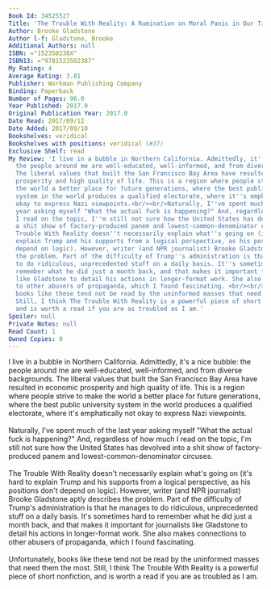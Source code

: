 ```yaml
---
Book Id: 34525527
Title: 'The Trouble With Reality: A Rumination on Moral Panic in Our Time'
Author: Brooke Gladstone
Author l-f: Gladstone, Brooke
Additional Authors: null
ISBN: ="152350238X"
ISBN13: ="9781523502387"
My Rating: 4
Average Rating: 3.81
Publisher: Workman Publishing Company
Binding: Paperback
Number of Pages: 96.0
Year Published: 2017.0
Original Publication Year: 2017.0
Date Read: 2017/09/12
Date Added: 2017/09/10
Bookshelves: veridical
Bookshelves with positions: veridical (#37)
Exclusive Shelf: read
My Review: 'I live in a bubble in Northern California. Admittedly, it''s a nice bubble:
  the people around me are well-educated, well-informed, and from diverse backgrounds.
  The liberal values that built the San Francisco Bay Area have resulted in economic
  prosperity and high quality of life. This is a region where people strive to make
  the world a better place for future generations, where the best public university
  system in the world produces a qualified electorate, where it''s emphatically not
  okay to express Nazi viewpoints.<br/><br/>Naturally, I''ve spent much of the last
  year asking myself "What the actual fuck is happening?" And, regardless of how much
  I read on the topic, I''m still not sure how the United States has devolved into
  a shit show of factory-produced panem and lowest-common-denominator circuses.<br/><br/>The
  Trouble With Reality doesn''t necessarily explain what''s going on (it''s hard to
  explain Trump and his supports from a logical perspective, as his positions don''t
  depend on logic). However, writer (and NPR journalist) Brooke Gladstone aptly describes
  the problem. Part of the difficulty of Trump''s administration is that he manages
  to do ridiculous, unprecedented stuff on a daily basis. It''s sometimes hard to
  remember what he did just a month back, and that makes it important for journalists
  like Gladstone to detail his actions in longer-format work. She also makes connections
  to other abusers of propaganda, which I found fascinating. <br/><br/>Unfortunately,
  books like these tend not be read by the uninformed masses that need them the most.
  Still, I think The Trouble With Reality is a powerful piece of short nonfiction,
  and is worth a read if you are as troubled as I am.'
Spoiler: null
Private Notes: null
Read Count: 1
Owned Copies: 0
---
```


I live in a bubble in Northern California. Admittedly, it's a nice bubble: the people around me are well-educated, well-informed, and from diverse backgrounds. The liberal values that built the San Francisco Bay Area have resulted in economic prosperity and high quality of life. This is a region where people strive to make the world a better place for future generations, where the best public university system in the world produces a qualified electorate, where it's emphatically not okay to express Nazi viewpoints.<br/><br/>Naturally, I've spent much of the last year asking myself "What the actual fuck is happening?" And, regardless of how much I read on the topic, I'm still not sure how the United States has devolved into a shit show of factory-produced panem and lowest-common-denominator circuses.<br/><br/>The Trouble With Reality doesn't necessarily explain what's going on (it's hard to explain Trump and his supports from a logical perspective, as his positions don't depend on logic). However, writer (and NPR journalist) Brooke Gladstone aptly describes the problem. Part of the difficulty of Trump's administration is that he manages to do ridiculous, unprecedented stuff on a daily basis. It's sometimes hard to remember what he did just a month back, and that makes it important for journalists like Gladstone to detail his actions in longer-format work. She also makes connections to other abusers of propaganda, which I found fascinating. <br/><br/>Unfortunately, books like these tend not be read by the uninformed masses that need them the most. Still, I think The Trouble With Reality is a powerful piece of short nonfiction, and is worth a read if you are as troubled as I am.
